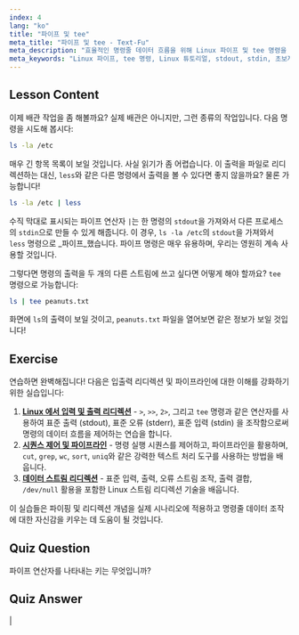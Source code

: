 ```yaml
---
index: 4
lang: "ko"
title: "파이프 및 tee"
meta_title: "파이프 및 tee - Text-Fu"
meta_description: "효율적인 명령줄 데이터 흐름을 위해 Linux 파이프 및 tee 명령을 배우세요. stdout, stdin 및 파일 출력을 이해하세요. Linux 기술을 향상시키세요!"
meta_keywords: "Linux 파이프, tee 명령, Linux 튜토리얼, stdout, stdin, 초보자 Linux, 명령줄, Linux 가이드"
---
```


## Lesson Content

이제 배관 작업을 좀 해볼까요? 실제 배관은 아니지만, 그런 종류의 작업입니다. 다음 명령을 시도해 봅시다:

```bash
ls -la /etc
```

매우 긴 항목 목록이 보일 것입니다. 사실 읽기가 좀 어렵습니다. 이 출력을 파일로 리디렉션하는 대신, `less`와 같은 다른 명령에서 출력을 볼 수 있다면 좋지 않을까요? 물론 가능합니다!

```bash
ls -la /etc | less
```

수직 막대로 표시되는 파이프 연산자 `|`는 한 명령의 `stdout`을 가져와서 다른 프로세스의 `stdin`으로 만들 수 있게 해줍니다. 이 경우, `ls -la /etc`의 `stdout`을 가져와서 `less` 명령으로 _파이프_했습니다. 파이프 명령은 매우 유용하며, 우리는 영원히 계속 사용할 것입니다.

그렇다면 명령의 출력을 두 개의 다른 스트림에 쓰고 싶다면 어떻게 해야 할까요? `tee` 명령으로 가능합니다:

```bash
ls | tee peanuts.txt
```

화면에 `ls`의 출력이 보일 것이고, `peanuts.txt` 파일을 열어보면 같은 정보가 보일 것입니다!

## Exercise

연습하면 완벽해집니다! 다음은 입출력 리디렉션 및 파이프라인에 대한 이해를 강화하기 위한 실습입니다:

1. **[Linux 에서 입력 및 출력 리디렉션](https://labex.io/ko/labs/comptia-redirecting-input-and-output-in-linux-590840)** - `>`, `>>`, `2>`, 그리고 `tee` 명령과 같은 연산자를 사용하여 표준 출력 (stdout), 표준 오류 (stderr), 표준 입력 (stdin) 을 조작함으로써 명령의 데이터 흐름을 제어하는 ​​연습을 합니다.
2. **[시퀀스 제어 및 파이프라인](https://labex.io/ko/labs/linux-sequence-control-and-pipeline-17994)** - 명령 실행 시퀀스를 제어하고, 파이프라인을 활용하며, `cut`, `grep`, `wc`, `sort`, `uniq`와 같은 강력한 텍스트 처리 도구를 사용하는 방법을 배웁니다.
3. **[데이터 스트림 리디렉션](https://labex.io/ko/labs/linux-data-stream-redirection-17995)** - 표준 입력, 출력, 오류 스트림 조작, 출력 결합, `/dev/null` 활용을 포함한 Linux 스트림 리디렉션 기술을 배웁니다.

이 실습들은 파이핑 및 리디렉션 개념을 실제 시나리오에 적용하고 명령줄 데이터 조작에 대한 자신감을 키우는 데 도움이 될 것입니다.

## Quiz Question

파이프 연산자를 나타내는 키는 무엇입니까?

## Quiz Answer

|
